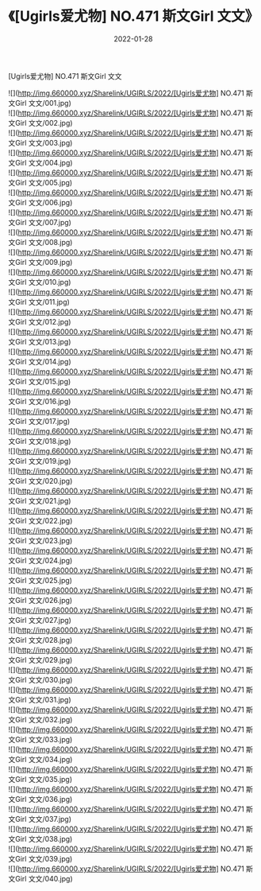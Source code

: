 ﻿---
layout: post
title:  《[Ugirls爱尤物] NO.471 斯文Girl 文文》
date:   2022-01-28
img: http://img.660000.xyz/Sharelink/UGIRLS/2022/[Ugirls爱尤物] NO.471 斯文Girl 文文/000.jpg
categories: [美女, 清纯, 唯美]
---

[Ugirls爱尤物] NO.471 斯文Girl 文文

 ![](http://img.660000.xyz/Sharelink/UGIRLS/2022/[Ugirls爱尤物] NO.471 斯文Girl 文文/001.jpg) <br>![](http://img.660000.xyz/Sharelink/UGIRLS/2022/[Ugirls爱尤物] NO.471 斯文Girl 文文/002.jpg) <br>![](http://img.660000.xyz/Sharelink/UGIRLS/2022/[Ugirls爱尤物] NO.471 斯文Girl 文文/003.jpg) <br>![](http://img.660000.xyz/Sharelink/UGIRLS/2022/[Ugirls爱尤物] NO.471 斯文Girl 文文/004.jpg) <br>![](http://img.660000.xyz/Sharelink/UGIRLS/2022/[Ugirls爱尤物] NO.471 斯文Girl 文文/005.jpg) <br>![](http://img.660000.xyz/Sharelink/UGIRLS/2022/[Ugirls爱尤物] NO.471 斯文Girl 文文/006.jpg) <br>![](http://img.660000.xyz/Sharelink/UGIRLS/2022/[Ugirls爱尤物] NO.471 斯文Girl 文文/007.jpg) <br>![](http://img.660000.xyz/Sharelink/UGIRLS/2022/[Ugirls爱尤物] NO.471 斯文Girl 文文/008.jpg) <br>![](http://img.660000.xyz/Sharelink/UGIRLS/2022/[Ugirls爱尤物] NO.471 斯文Girl 文文/009.jpg) <br>![](http://img.660000.xyz/Sharelink/UGIRLS/2022/[Ugirls爱尤物] NO.471 斯文Girl 文文/010.jpg) <br>![](http://img.660000.xyz/Sharelink/UGIRLS/2022/[Ugirls爱尤物] NO.471 斯文Girl 文文/011.jpg) <br>![](http://img.660000.xyz/Sharelink/UGIRLS/2022/[Ugirls爱尤物] NO.471 斯文Girl 文文/012.jpg) <br>![](http://img.660000.xyz/Sharelink/UGIRLS/2022/[Ugirls爱尤物] NO.471 斯文Girl 文文/013.jpg) <br>![](http://img.660000.xyz/Sharelink/UGIRLS/2022/[Ugirls爱尤物] NO.471 斯文Girl 文文/014.jpg) <br>![](http://img.660000.xyz/Sharelink/UGIRLS/2022/[Ugirls爱尤物] NO.471 斯文Girl 文文/015.jpg) <br>![](http://img.660000.xyz/Sharelink/UGIRLS/2022/[Ugirls爱尤物] NO.471 斯文Girl 文文/016.jpg) <br>![](http://img.660000.xyz/Sharelink/UGIRLS/2022/[Ugirls爱尤物] NO.471 斯文Girl 文文/017.jpg) <br>![](http://img.660000.xyz/Sharelink/UGIRLS/2022/[Ugirls爱尤物] NO.471 斯文Girl 文文/018.jpg) <br>![](http://img.660000.xyz/Sharelink/UGIRLS/2022/[Ugirls爱尤物] NO.471 斯文Girl 文文/019.jpg) <br>![](http://img.660000.xyz/Sharelink/UGIRLS/2022/[Ugirls爱尤物] NO.471 斯文Girl 文文/020.jpg) <br>![](http://img.660000.xyz/Sharelink/UGIRLS/2022/[Ugirls爱尤物] NO.471 斯文Girl 文文/021.jpg) <br>![](http://img.660000.xyz/Sharelink/UGIRLS/2022/[Ugirls爱尤物] NO.471 斯文Girl 文文/022.jpg) <br>![](http://img.660000.xyz/Sharelink/UGIRLS/2022/[Ugirls爱尤物] NO.471 斯文Girl 文文/023.jpg) <br>![](http://img.660000.xyz/Sharelink/UGIRLS/2022/[Ugirls爱尤物] NO.471 斯文Girl 文文/024.jpg) <br>![](http://img.660000.xyz/Sharelink/UGIRLS/2022/[Ugirls爱尤物] NO.471 斯文Girl 文文/025.jpg) <br>![](http://img.660000.xyz/Sharelink/UGIRLS/2022/[Ugirls爱尤物] NO.471 斯文Girl 文文/026.jpg) <br>![](http://img.660000.xyz/Sharelink/UGIRLS/2022/[Ugirls爱尤物] NO.471 斯文Girl 文文/027.jpg) <br>![](http://img.660000.xyz/Sharelink/UGIRLS/2022/[Ugirls爱尤物] NO.471 斯文Girl 文文/028.jpg) <br>![](http://img.660000.xyz/Sharelink/UGIRLS/2022/[Ugirls爱尤物] NO.471 斯文Girl 文文/029.jpg) <br>![](http://img.660000.xyz/Sharelink/UGIRLS/2022/[Ugirls爱尤物] NO.471 斯文Girl 文文/030.jpg) <br>![](http://img.660000.xyz/Sharelink/UGIRLS/2022/[Ugirls爱尤物] NO.471 斯文Girl 文文/031.jpg) <br>![](http://img.660000.xyz/Sharelink/UGIRLS/2022/[Ugirls爱尤物] NO.471 斯文Girl 文文/032.jpg) <br>![](http://img.660000.xyz/Sharelink/UGIRLS/2022/[Ugirls爱尤物] NO.471 斯文Girl 文文/033.jpg) <br>![](http://img.660000.xyz/Sharelink/UGIRLS/2022/[Ugirls爱尤物] NO.471 斯文Girl 文文/034.jpg) <br>![](http://img.660000.xyz/Sharelink/UGIRLS/2022/[Ugirls爱尤物] NO.471 斯文Girl 文文/035.jpg) <br>![](http://img.660000.xyz/Sharelink/UGIRLS/2022/[Ugirls爱尤物] NO.471 斯文Girl 文文/036.jpg) <br>![](http://img.660000.xyz/Sharelink/UGIRLS/2022/[Ugirls爱尤物] NO.471 斯文Girl 文文/037.jpg) <br>![](http://img.660000.xyz/Sharelink/UGIRLS/2022/[Ugirls爱尤物] NO.471 斯文Girl 文文/038.jpg) <br>![](http://img.660000.xyz/Sharelink/UGIRLS/2022/[Ugirls爱尤物] NO.471 斯文Girl 文文/039.jpg) <br>![](http://img.660000.xyz/Sharelink/UGIRLS/2022/[Ugirls爱尤物] NO.471 斯文Girl 文文/040.jpg) <br>